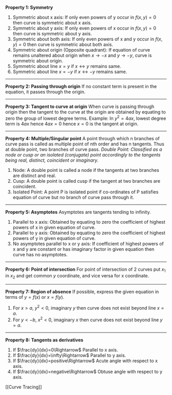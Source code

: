 **Property 1: Symmetry**
1. Symmetric about x axis: If only even powers of y occur in $f(x,y)=0$ then curve is symmetric about x axis.
2. Symmetric about y axis: If only even powers of x occur in $f(x,y)=0$ then curve is symmetric about y axis.
3. Symmetric about both axis: If only even powers of x and y occur in $f(x,y)=0$ then curve is symmetric about both axis.
4. Symmetric about origin (Opposite quadrant): If equation of curve remains unaltered about origin when $x \rightarrow -x$ and $y\rightarrow -y$, curve is symmetric about origin.
5. Symmetric about line $x=y$ if $x\leftrightarrow y$ remains same.
6. Symmetric about line $x=-y$ if $x\leftrightarrow-y$ remains same.
****
**Property 2: Passing through origin**
If no constant term is present in the equation, it passes through the origin.
****
**Property 3: Tangent to curve at origin**
When curve is passing through origin then the tangent to the curve at the origin are obtained by equating to zero the group of lowest degree terms.
Example: In $y^2=4ax$, lowest degree term is $4ax$ hence $4ax=0$ hence $x=0$ is the tangent at origin.
****
**Property 4: Multiple/Singular point**
A point through which n branches of curve pass is called as multiple point of nth order and has n tangents. Thus at double point, two branches of curve pass.
_Double Point: Classified as a node or cusp or an isolated (conjugate) point accordingly to the tangents being real, distinct, coincident or imaginary._
1. Node: A double point is called a node if the tangents at two branches are distinct and real.
2. Cusp: A double point is called cusp if the tangent at two branches are coincident.
3. Isolated Point: A point P is isolated point if co-ordinates of P satisfies equation of curve but no branch of curve pass through it.
****
**Property 5: Asymptotes**
Asymptotes are tangents tending to infinity.
1. Parallel to x axis: Obtained by equating to zero the coefficient of highest powers of x in given equation of curve.
2. Parallel to y axis: Obtained by equating to zero the coefficient of highest powers of y in given equation of curve.
3. No asymptotes parallel to x or y axis: If coefficient of highest powers of x and y are constant or has imaginary factor in given equation then curve has no asymptotes.
****
**Property 6: Point of intersection**
For point of intersection of 2 curves put $x_{1}$ in $x_{2}$ and get common $y$ coordinate, and vice versa for x coordinate.
****
**Property 7: Region of absence**
If possible, express the given equation in terms of $y=f(x)$ or $x=f(y)$.
1. For $x>a$, $y^2 < 0$, imaginary $y$ then curve does not exist beyond line $x=a$.
2. For $y<-b$, $x^2 < 0$, imaginary $x$ then curve does not exist beyond line $y=a$.
****
**Property 8: Tangents as derivatives**
1. If $\frac{dy}{dx}=0\Rightarrow$ Parallel to x axis.
2. If $\frac{dy}{dx}=\infty\Rightarrow$ Parallel to y axis.
3. If $\frac{dy}{dx}=positive\Rightarrow$ Acute angle with respect to x axis.
4. If $\frac{dy}{dx}=negative\Rightarrow$ Obtuse angle with respect to y axis.

[[Curve Tracing]]